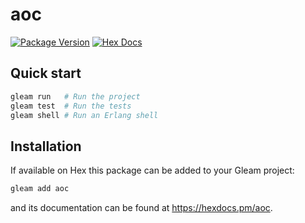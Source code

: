 # aoc

[![Package Version](https://img.shields.io/hexpm/v/aoc)](https://hex.pm/packages/aoc)
[![Hex Docs](https://img.shields.io/badge/hex-docs-ffaff3)](https://hexdocs.pm/aoc/)

## Quick start

```sh
gleam run   # Run the project
gleam test  # Run the tests
gleam shell # Run an Erlang shell
```

## Installation

If available on Hex this package can be added to your Gleam project:

```sh
gleam add aoc
```

and its documentation can be found at <https://hexdocs.pm/aoc>.
